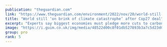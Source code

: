 ```yaml
---
publication: "theguardian.com"
link: "https://www.theguardian.com/environment/2022/nov/20/world-still-on-brink-of-climate-catastrophe-after-cop27-deal"
title: "World still ‘on brink of climate catastrophe’ after Cop27 deal"
excerpt: "Experts say biggest economies must pledge more cuts to carbon emissions but hail agreement to set up loss and damage fund"
image: "https://i.guim.co.uk/img/media/48522d00c8f01db527893b3a7c5d23d04c357694/0_0_4774_2864/master/4774.jpg?width=1200&height=630&quality=85&auto=format&fit=crop&overlay-align=bottom%2Cleft&overlay-width=100p&overlay-base64=L2ltZy9zdGF0aWMvb3ZlcmxheXMvdGctZGVmYXVsdC5wbmc&enable=upscale&s=5ddbe4d3bc3c8740ebc51a339ebc112e"
group: pro
rank: 5
---
```

